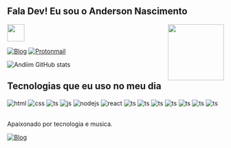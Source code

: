 ## Fala Dev! Eu sou o Anderson Nascimento 
<img src="https://media.giphy.com/media/12oufCB0MyZ1Go/giphy.gif" width="40">
<img align='right' src="https://media.giphy.com/media/M9gbBd9nbDrOTu1Mqx/giphy.gif" width="130">

[![Blog](https://img.shields.io/badge/LinkedIn-0077B5?style=for-the-badge&logo=linkedin&logoColor=white)](https://www.linkedin.com/in/dvlp/)
[![Protonmail](https://img.shields.io/badge/ProtonMail-8B89CC?style=for-the-badge&logo=protonmail&logoColor=black)](mailto:anderson.santos.nascimento@protonmail.com)

![Andiim GitHub stats](https://github-readme-stats.vercel.app/api?username=andiimdevlp&show_icons=true&theme=dracula&count_private=true)

## Tecnologias que eu uso no meu dia

<div style="display: inline_block">
  <img align="center" alt="html" src="https://img.shields.io/badge/HTML-239120?style=for-the-badge&logo=html5&logoColor=white" />
  <img align="center" alt="css" src="https://img.shields.io/badge/CSS-239120?&style=for-the-badge&logo=css3&logoColor=white" />
  <img align="center" alt="ts" src="https://img.shields.io/badge/Bootstrap-563D7C?style=for-the-badge&logo=bootstrap&logoColor=white" />
  <img align="center" alt="js" src="https://img.shields.io/badge/JavaScript-F7DF1E?style=for-the-badge&logo=javascript&logoColor=black" />
  <img align="center" alt="nodejs" src="https://img.shields.io/badge/Node.js-43853D?style=for-the-badge&logo=node.js&logoColor=white" />
  <img align="center" alt="react" src="https://img.shields.io/badge/React_Native-20232A?style=for-the-badge&logo=react&logoColor=61DAFB" />
  <img align="center" alt="ts" src="https://img.shields.io/badge/C%23-239120?style=for-the-badge&logo=c-sharp&logoColor=white" />
  <img align="center" alt="ts" src="https://img.shields.io/badge/.NET-5C2D91?style=for-the-badge&logo=.net&logoColor=white" />
  <img align="center" alt="ts" src="https://img.shields.io/badge/Microsoft_SQL_Server-CC2927?style=for-the-badge&logo=microsoft-sql-server&logoColor=bl" />
  <img align="center" alt="ts" src="https://img.shields.io/badge/MongoDB-4EA94B?style=for-the-badge&logo=mongodb&logoColor=white" />
  <img align="center" alt="ts" src="https://img.shields.io/badge/PostgreSQL-316192?style=for-the-badge&logo=postgresql&logoColor=white" />
  <img align="center" alt="ts" src="https://img.shields.io/badge/MySQL-00000F?style=for-the-badge&logo=mysql&logoColor=white" />
  <img align="center" alt="ts" src="https://img.shields.io/badge/Python-3776AB?style=for-the-badge&logo=python&logoColor=white" />
</div><br/>



Apaixonado por tecnologia e musica.

[![Blog](https://img.shields.io/badge/Deezer-FEAA2D?style=for-the-badge&logo=deezer&logoColor=black)](https://www.deezer.com/br/profile/2348419328)
